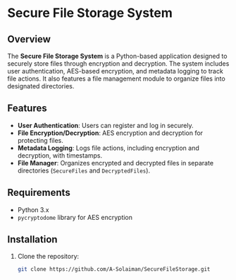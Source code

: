 # Secure File Storage System

## Overview

The **Secure File Storage System** is a Python-based application designed to securely store files through encryption and decryption. The system includes user authentication, AES-based encryption, and metadata logging to track file actions. It also features a file management module to organize files into designated directories.

## Features

- **User Authentication**: Users can register and log in securely.
- **File Encryption/Decryption**: AES encryption and decryption for protecting files.
- **Metadata Logging**: Logs file actions, including encryption and decryption, with timestamps.
- **File Manager**: Organizes encrypted and decrypted files in separate directories (`SecureFiles` and `DecryptedFiles`).

## Requirements

- Python 3.x
- `pycryptodome` library for AES encryption

## Installation

1. Clone the repository:
   ```bash
   git clone https://github.com/A-Solaiman/SecureFileStorage.git
